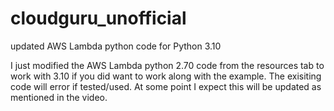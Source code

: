 # cloudguru_unofficial
updated AWS Lambda python code for Python 3.10

I just modified the AWS Lambda python 2.70 code from the resources tab to work with 3.10 if you did want to work along with the example. The exisiting code will error if tested/used.  At some point I expect this will be updated as mentioned in the video.
